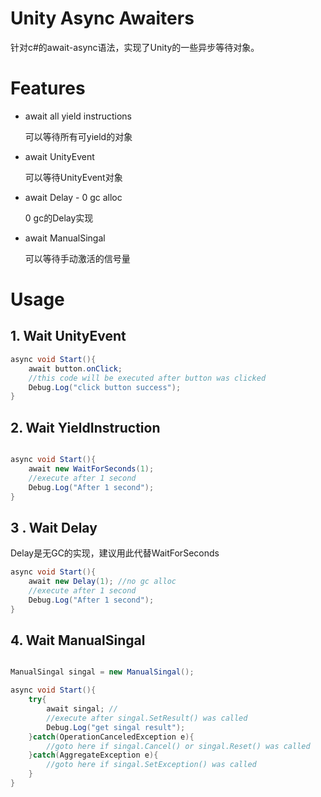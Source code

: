 # Unity Async Awaiters

针对c#的await-async语法，实现了Unity的一些异步等待对象。


# Features

* await all yield instructions 
    
    可以等待所有可yield的对象

* await UnityEvent

    可以等待UnityEvent对象

* await Delay - 0 gc alloc

    0 gc的Delay实现

* await ManualSingal

    可以等待手动激活的信号量


# Usage

## 1. Wait UnityEvent

```csharp
async void Start(){
    await button.onClick;
    //this code will be executed after button was clicked
    Debug.Log("click button success");
}
```

## 2. Wait YieldInstruction

```csharp

async void Start(){
    await new WaitForSeconds(1);
    //execute after 1 second
    Debug.Log("After 1 second");
}
```

## 3 . Wait Delay

Delay是无GC的实现，建议用此代替WaitForSeconds

```csharp
async void Start(){
    await new Delay(1); //no gc alloc
    //execute after 1 second
    Debug.Log("After 1 second");
}
```

## 4. Wait ManualSingal

```csharp

ManualSingal singal = new ManualSingal();

async void Start(){
    try{
        await singal; //
        //execute after singal.SetResult() was called
        Debug.Log("get singal result");
    }catch(OperationCanceledException e){
        //goto here if singal.Cancel() or singal.Reset() was called
    }catch(AggregateException e){
        //goto here if singal.SetException() was called
    }
}
```

